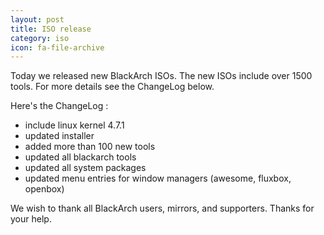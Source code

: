 ```yaml
---
layout: post
title: ISO release
category: iso
icon: fa-file-archive
---
```


Today we released new BlackArch ISOs. The new ISOs include over 1500 tools. For more details see the ChangeLog below.

Here's the ChangeLog :

* include linux kernel 4.7.1
* updated installer
* added more than 100 new tools
* updated all blackarch tools
* updated all system packages
* updated menu entries for window managers (awesome, fluxbox, openbox)

We wish to thank all BlackArch users, mirrors, and supporters. Thanks for your help.